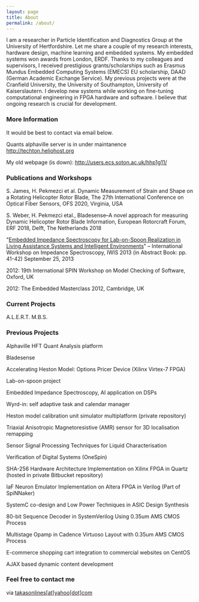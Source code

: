 ```yaml
---
layout: page
title: About
permalink: /about/
---
```


I am a researcher in Particle Identification and Diagnostics Group at the University of Hertfordshire. Let me share a couple of my research interests, hardware design, machine learning and embedded systems. My embedded systems won awards from London, ERDF. Thanks to my colleagues and supervisors, I received prestigious grants/scholarships such as Erasmus Mundus Embedded Computing Systems (EMECS) EU scholarship, DAAD (German Academic Exchange Service). My previous projects were at the Cranfield University, the University of Southampton, University of Kaiserslautern. I develop new systems while working on fine-tuning computational engineering in FPGA hardware and software. I believe that ongoing research is crucial for development.

### More Information

It would be best to contact via email below.

Quants alphaville server is in under maintanence http://techton.heliohost.org

My old webpage (is down): http://users.ecs.soton.ac.uk/hhp1g11/

### Publications and Workshops

S. James, H. Pekmezci et al. Dynamic Measurement of Strain and Shape on a Rotating Helicopter Rotor Blade, The 27th
International Conference on Optical Fiber Sensors, OFS 2020, Virginia, USA

S. Weber, H. Pekmezci etal., Bladesense–A novel approach for measuring Dynamic Helicopter Rotor Blade Information, European Rotorcraft Forum, ERF 2018, Delft, The Netherlands 2018

"[Embedded Impedance Spectroscopy for Lab-on-Spoon Realization in Living Assistance Systems and Intelligent Environments](/images/pekmezci_IWIS_2013_PAK%20_final_pdf.pdf)"
– International Workshop on Impedance Spectroscopy, IWIS 2013 (in Abstract Book: pp. 41-42) September 25, 2013 

2012: 19th International SPIN Workshop on Model Checking of Software, Oxford, UK

2012: The Embedded Masterclass 2012, Cambridge, UK

### Current Projects

A.L.E.R.T.
M.B.S.

### Previous Projects
Alphaville HFT Quant Analysis platform

Bladesense

Accelerating Heston Model: Options Pricer Device (Xilinx Virtex-7 FPGA)

Lab-on-spoon project

Embedded Impedance Spectroscopy, AI application on DSPs

Wyrd-in: self adaptive task and calendar manager

Heston model calibration unit simulator multiplatform (private repository)

Triaxial Anisotropic Magnetoresistive (AMR) sensor for 3D localisation remapping

Sensor Signal Processing Techniques for Liquid Characterisation

Verification of Digital Systems (OneSpin)

SHA-256 Hardware Architecture Implementation on Xilinx FPGA in Quartz (hosted in private Bitbucket repository)

IaF Neuron Emulator Implementation on Altera FPGA in Verilog (Part of SpiNNaker)

SystemC co-design and Low Power Techniques in ASIC Design Synthesis

80-bit Sequence Decoder in SystemVerilog Using 0.35um AMS CMOS Process

Multistage Opamp in Cadence Virtuoso Layout with 0.35um AMS CMOS Process

E-commerce shopping cart integration to commercial websites on CentOS

AJAX based dynamic content development

### Feel free to contact me

via [takasonlines[at]yahoo[dot]com](mailto:takasonlines[at]yahoo[dot]com)
